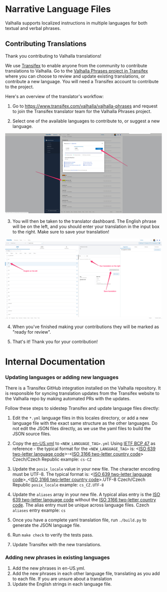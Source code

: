 # Narrative Language Files

Valhalla supports localized instructions in multiple languages for both textual and verbal phrases.

## Contributing Translations

Thank you contributing to Valhalla translations!

We use [Transifex](https://www.transifex.com/) to enable anyone from the community to contribute translations to Valhalla. Go to the [Valhalla Phrases project in Transifex](https://www.transifex.com/valhalla/valhalla-phrases/) where you can choose to review and update existing translations, or contribute a new language. You will need a Transifex account to contribute to the project.

Here's an overview of the translator's workflow:
1. Go to https://www.transifex.com/valhalla/valhalla-phrases and request to join the Transifex translator team for the Valhalla Phrases project.

2. Select one of the available languages to contribute to, or suggest a new language.

![Transifex: Select a language](img/transifex_1.png)

3. You will then be taken to the translator dashboard. The English phrase will be on the left, and you should enter your translation in the input box to the right. Make sure to save your translation!

![Transifex: Translator interface](img/transifex_2.png)

4. When you've finished making your contributions they will be marked as "ready for review".

5. That's it! Thank you for your contribution!

# Internal Documentation

### Updating languages or adding new languages

There is a Transifex GitHub integration installed on the Valhalla repository. It is responsible for syncing translation updates from the Transifex website to the Valhalla repo by making automated PRs with the updates.

Follow these steps to sidestep Transifex and update language files directly:

1. Edit the `*.yml` language files in this locales directory, or add a new language file with the exact same structure as the other languages. Do not edit the JSON files directly, as we use the yaml files to build the JSON source files.

2. Copy the [en-US.yml](en-US.yml) to `<NEW_LANGUAGE_TAG>.yml`
Using [IETF BCP 47](https://tools.ietf.org/html/bcp47) as reference - the typical format for the `<NEW_LANGUAGE_TAG>` is:
<[ISO 639 two-letter language code](https://en.wikipedia.org/wiki/List_of_ISO_639-1_codes)>-<[ISO 3166 two-letter country code](https://en.wikipedia.org/wiki/ISO_3166-1_alpha-2)>
Czech/Czech Republic example:
`cs-CZ`

3. Update the `posix_locale` value in your new file. The character encoding must be UTF-8. The typical format is:
<[ISO 639 two-letter language code](https://en.wikipedia.org/wiki/List_of_ISO_639-1_codes)>_<[ISO 3166 two-letter country code](https://en.wikipedia.org/wiki/ISO_3166-1_alpha-2)>.UTF-8
Czech/Czech Republic `posix_locale` example:
`cs_CZ.UTF-8`

4. Update the `aliases` array in your new file. A typical alias entry is the [ISO 639 two-letter language code](https://en.wikipedia.org/wiki/List_of_ISO_639-1_codes) without the
[ISO 3166 two-letter country code](https://en.wikipedia.org/wiki/ISO_3166-1_alpha-2). The alias entry must be unique across language files.
Czech `aliases` entry example:
`cs`

5. Once you have a complete yaml translation file, run `./build.py` to generate the JSON language file.

6. Run `make check` to verify the tests pass.

7. Update Transifex with the new translations.

### Adding new phrases in existing languages

1. Add the new phrases in en-US.yml.
2. Add the new phrases in each other language file, translating as you add to each file. If you are unsure about a translation
3. Update the English strings in each language file.
